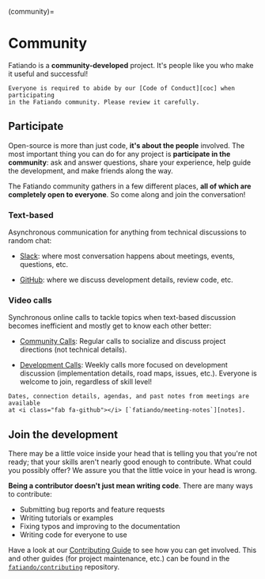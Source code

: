 (community)=
# Community

<p class="lead">
Fatiando is a <strong>community-developed</strong> project. It's people
like you who make it useful and successful!
</p>

```{important}
Everyone is required to abide by our [Code of Conduct][coc] when participating
in the Fatiando community. Please review it carefully.
```

## <i class="fa fa-comments"></i> Participate

Open-source is more than just code, **it's about the people** involved.
The most important thing you can do for any project is **participate in the
community**: ask and answer questions, share your experience, help guide the
development, and make friends along the way.

The Fatiando community gathers in a few different places, **all of which are
completely open to everyone**.
So come along and join the conversation!

### Text-based

Asynchronous communication for anything from technical discussions to random
chat:

<ul class="fa-ul">
<li>

<i class="fa-li fab fa-slack fa-fw"></i>
[Slack][slack]: where most conversation happens about meetings, events,
questions, etc.

</li>
<li>

<i class="fa-li fab fa-github fa-fw"></i>
[GitHub][gh]:
where we discuss development details, review code, etc.

</li>
</ul>

### Video calls

Synchronous online calls to tackle topics when text-based discussion becomes
inefficient and mostly get to know each other better:

<ul class="fa-ul">
<li>

<i class="fa-li fa fa-microphone-alt fa-fw"></i>
[Community Calls][notes]:
Regular calls to socialize and discuss project directions (not technical
details).

</li>
<li>

<i class="fa-li fa fa-code fa-fw"></i>
[Development Calls][notes]:
Weekly calls more focused on development discussion (implementation details,
road maps, issues, etc.). Everyone is welcome to join, regardless of skill
level!

</li>
</ul>

```{note}
Dates, connection details, agendas, and past notes from meetings are available
at <i class="fab fa-github"></i> [`fatiando/meeting-notes`][notes].
```

## <i class="fa fa-cog"></i> Join the development

There may be a little voice inside your head that is telling you that you're
not ready; that your skills aren't nearly good
enough to contribute.
What could you possibly offer?
We assure you that the little voice in your head is wrong.

**Being a contributor doesn't just mean writing code**.
There are many ways to contribute:

<ul class="fa-ul">
  <li><i class="fa-li fa fa-bug fa-fw"></i> Submitting bug reports and feature requests</li>
  <li><i class="fa-li fa fa-book fa-fw"></i> Writing tutorials or examples</li>
  <li><i class="fa-li fa fa-hammer fa-fw"></i> Fixing typos and improving to the documentation</li>
  <li><i class="fa-li fa fa-terminal fa-fw"></i> Writing code for everyone to use</li>
</ul>

Have a look at our [Contributing Guide][contrib] to see how you can get
involved.
This and other guides (for project maintenance, etc.) can be found in the
[<i class="fab fa-github"></i> `fatiando/contributing`][contrib-repo]
repository.

[coc]: https://github.com/fatiando/contributing/blob/master/CODE_OF_CONDUCT.md
[contrib]: https://github.com/fatiando/contributing/blob/master/CONTRIBUTING.md
[contrib-repo]: https://github.com/fatiando/contributing
[gh]: https://github.com/fatiando
[slack]: http://contact.fatiando.org
[notes]: https://github.com/fatiando/meeting-notes
